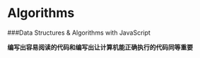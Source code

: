 # Algorithms


###Data Structures & Algorithms with JavaScript


**编写出容易阅读的代码和编写出让计算机能正确执行的代码同等重要**



